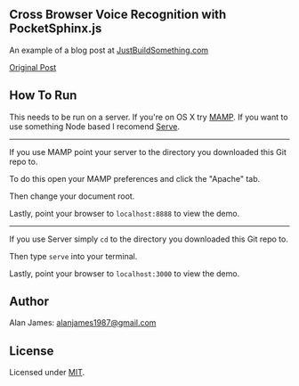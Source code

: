 Cross Browser Voice Recognition with PocketSphinx.js
---

An example of a blog post at [JustBuildSomething.com](http://justbuildsomething.com/)

[Original Post](http://justbuildsomething.com/cross-browser-voice-recognition-with-pocketsphinx-js/)

How To Run
---

This needs to be run on a server. If you're on OS X try [MAMP](https://www.mamp.info). If you want to use something Node based I recomend [Serve](https://www.npmjs.org/package/serve).

---

If you use MAMP point your server to the directory you downloaded this Git repo to. 

To do this open your MAMP preferences and click the "Apache" tab. 

Then change your document root. 

Lastly, point your browser to `localhost:8888` to view the demo.

---

If you use Server simply `cd` to the directory you downloaded this Git repo to. 

Then type `serve` into your terminal.

Lastly, point your browser to `localhost:3000` to view the demo.

Author
---
Alan James: [alanjames1987@gmail.com](mailto:alanjames1987@gmail.com)

License
---
Licensed under [MIT](https://github.com/JustBuildSomething/Cross-Browser-Voice-Recognition-with-PocketSphinx.js/blob/master/LICENSE).